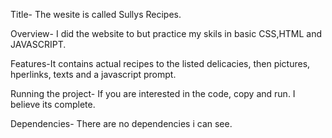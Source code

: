 Title- The wesite is called Sullys Recipes.

Overview- I did the website to but practice my skils in basic CSS,HTML and JAVASCRIPT.

Features-It contains actual recipes to the listed delicacies, then pictures, hperlinks, texts and a javascript prompt.

Running the project- If you are interested in the code, copy and run. I believe its complete.

Dependencies- There are no dependencies i can see.
